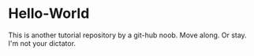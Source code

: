 # Hello-World
This is another tutorial repository by a git-hub noob.  Move along.  Or stay.  I'm not your dictator.
